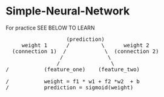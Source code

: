 # Simple-Neural-Network
For practice
SEE BELOW TO LEARN

<pre>
                   (prediction)
     weight 1	   /          \	     weight 2
  (connection 1)  /			   \  (connection 2)
				 /				\
				/				 \
/			(feature_one)	 (feature_two)                              \

/			weight = f1 * w1 + f2 *w2  + b                              \
/			prediction = sigmoid(weight)                                \
</pre>
